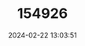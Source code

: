 ---
title: "154926"
category: "Xenopoclinus leprosus"
draft: false
date: 2024-02-22 13:03:51
languages:
  Undetermined: ["Melaatse Platannaklipvis"]
  English: ["Leprous Platanna-klipfish"]
---